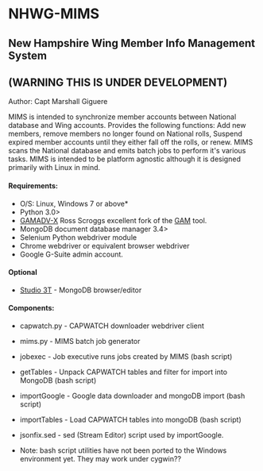 # NHWG-MIMS
## New Hampshire Wing Member Info Management System
## (WARNING THIS IS UNDER DEVELOPMENT)

Author: Capt Marshall Giguere

MIMS is intended to synchronize member accounts between National database and Wing accounts.  Provides the following functions: Add new members, remove members no longer found on National rolls, Suspend expired member accounts until they either fall off the rolls, or renew. MIMS scans the National database and emits batch jobs to perform it's various tasks.  MIMS is intended to be platform agnostic although it is designed primarily with Linux in mind.

#### Requirements:
* O/S: Linux, Windows 7 or above*
* Python 3.0>
* [GAMADV-X](https://github.com/taers232c/GAMADV-X) Ross Scroggs excellent fork of the [GAM](https://github.com/jay0lee/GAM) tool.
* MongoDB document database manager 3.4>
* Selenium Python webdriver module
* Chrome webdriver or equivalent browser webdriver
* Google G-Suite admin account.

#### Optional
* [Studio 3T](https://studio3t.com) - MongoDB browser/editor

#### Components:
* capwatch.py - CAPWATCH downloader webdriver client
* mims.py - MIMS batch job generator
* jobexec - Job executive runs jobs created by MIMS (bash script)
* getTables - Unpack CAPWATCH tables and filter for import into MongoDB (bash script)
* importGoogle - Google data downloader and mongoDB import (bash script)
* importTables - Load CAPWATCH tables into mongoDB (bash script)
* jsonfix.sed - sed (Stream Editor) script used by importGoogle.

* Note: bash script utilities have not been ported to the Windows environment yet. They may work under cygwin??
